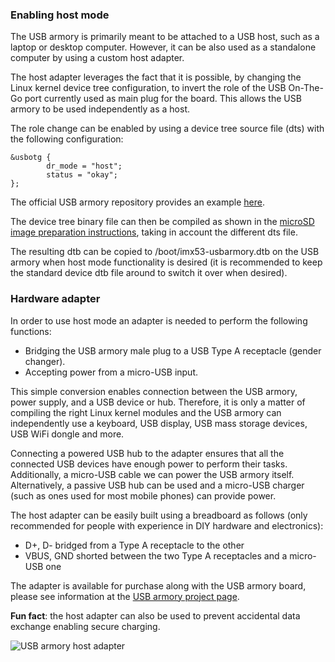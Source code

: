 ### Enabling host mode

The USB armory is primarily meant to be attached to a USB host, such as a
laptop or desktop computer. However, it can be also used as a standalone
computer by using a custom host adapter.

The host adapter leverages the fact that it is possible, by changing the Linux
kernel device tree configuration, to invert the role of the USB On-The-Go port
currently used as main plug for the board. This allows the USB armory to be used
independently as a host.

The role change can be enabled by using a device tree source file (dts) with the following configuration:

```
&usbotg {
        dr_mode = "host";
        status = "okay";
};
```

The official USB armory repository provides an example [here](https://github.com/inversepath/usbarmory/blob/master/software/kernel_conf/imx53-usbarmory-host.dts).

The device tree binary file can then be compiled as shown in the [microSD image preparation instructions](https://github.com/inversepath/usbarmory/wiki/Preparing-a-bootable-microSD-image), taking in account the different dts file.

The resulting dtb can be copied to /boot/imx53-usbarmory.dtb on the USB armory when host mode functionality is desired (it is recommended to keep the standard device dtb file around to switch it over when desired).

### Hardware adapter

In order to use host mode an adapter is needed to perform the following functions:

 * Bridging the USB armory male plug to a USB Type A receptacle (gender changer).
 * Accepting power from a micro-USB input.

This simple conversion enables connection between the USB armory, power supply,
and a USB device or hub. Therefore, it is only a matter of compiling the right
Linux kernel modules and the USB armory can independently use a keyboard, USB
display, USB mass storage devices, USB WiFi dongle and more.

Connecting a powered USB hub to the adapter ensures that all the connected USB
devices have enough power to perform their tasks. Additionally, a micro-USB
cable we can power the USB armory itself. Alternatively, a passive USB hub can
be used and a micro-USB charger (such as ones used for most mobile phones) can
provide power.

The host adapter can be easily built using a breadboard as follows (only
recommended for people with experience in DIY hardware and electronics):

  * D+, D- bridged from a Type A receptacle to the other
  * VBUS, GND shorted between the two Type A receptacles and a micro-USB one

The adapter is available for purchase along with the USB armory
board, please see information at the [USB armory project page](https://inversepath.com/usbarmory).

**Fun fact**: the host adapter can also be used to prevent accidental data exchange enabling secure charging.

![USB armory host adapter](https://inversepath.com/images/usbarmory_host_adapter.jpg)
